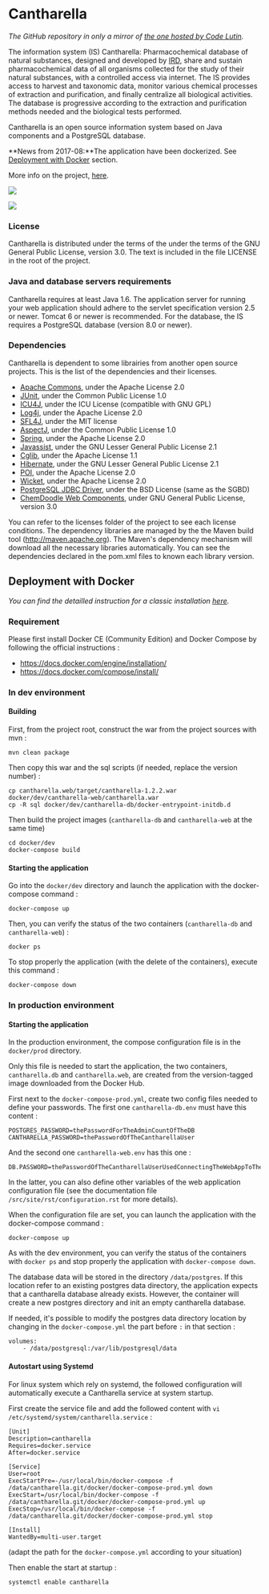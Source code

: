 # Cantharella

*The GitHub repository in only a mirror of [the one hosted by Code Lutin](https://forge.codelutin.com/projects/cantharella).*

The information system (IS) Cantharella: Pharmacochemical database of natural substances, designed and developed by 
[IRD](http://www.ird.fr), share and sustain pharmacochemical data of all organisms collected for the study of their
natural substances, with a controlled access via internet.
The IS provides access to harvest and taxonomic data, monitor various chemical processes of extraction and 
purification, and finally centralize all biological activities. The database is progressive according to the extraction
and purification methods needed and the biological tests performed.

Cantharella is an open source information system based on Java components and a PostgreSQL database.

**News from 2017-08:**The application have been dockerized. See [Deployment with Docker](#deployment-with-docker)
section.

More info on the project, [here](src/site/rst/index.rst).

![](src/site/resources/images/Home.jpg)

![](src/site/resources/images/Molecule.jpg)

### License

Cantharella is distributed under the terms of the under the terms of the GNU General Public License, version 3.0. The 
text is included in the file LICENSE in the root of the project.

### Java and database servers requirements

Cantharella requires at least Java 1.6. The application server for running your web application should adhere to the 
servlet specification version 2.5 or newer. Tomcat 6 or newer is recommended.
For the database, the IS requires a PostgreSQL database (version 8.0 or newer).

### Dependencies

Cantharella is dependent to some librairies from another open source projects. This is the list of the dependencies and
their licenses.
  - [Apache Commons](http://commons.apache.org), under the Apache License 2.0
  - [JUnit](www.junit.org), under the Common Public License 1.0
  - [ICU4J](http://www.icu-project.org), under the ICU License (compatible with GNU GPL)
  - [Log4j](http://logging.apache.org/log4j), under the Apache License 2.0
  - [SFL4J](http://www.slf4j.org), under the MIT license
  - [AspectJ](http://www.eclipse.org/aspectj), under the Common Public License 1.0
  - [Spring](http://www.springsource.org), under the Apache License 2.0
  - [Javassist](http://www.jboss.org/javassist), under the GNU Lesser General Public License 2.1
  - [Cglib](http://cglib.sourceforge.net), under the Apache License 1.1
  - [Hibernate](http://www.hibernate.org), under the GNU Lesser General Public License 2.1
  - [POI](http://poi.apache.org), under the Apache License 2.0
  - [Wicket](http://wicket.apache.org), under the Apache License 2.0
  - [PostgreSQL JDBC Driver](http://jdbc.postgresql.org), under the BSD License (same as the SGBD)
  - [ChemDoodle Web Components](http://web.chemdoodle.com), under GNU General Public License, version 3.0

You can refer to the licenses folder of the project to see each license conditions.
The dependency libraries are managed by the the Maven build tool (http://maven.apache.org). The Maven's dependency 
mechanism will download all the necessary libraries automatically. You can see the dependencies declared in the 
pom.xml files to known each library version.

## Deployment with Docker

*You can find the detailled instruction for a classic installation [here](src/site/rst/installation.rst).*

### Requirement

Please first install Docker CE (Community Edition) and Docker Compose by following the official instructions :
 - https://docs.docker.com/engine/installation/
 - https://docs.docker.com/compose/install/

### In dev environment

#### Building

First, from the project root, construct the war from the project sources with mvn :

    mvn clean package

Then copy this war and the sql scripts (if needed, replace the version number) :

    cp cantharella.web/target/cantharella-1.2.2.war docker/dev/cantharella-web/cantharella.war
    cp -R sql docker/dev/cantharella-db/docker-entrypoint-initdb.d

Then build the project images (`cantharella-db` and `cantharella-web` at the same time)

    cd docker/dev
    docker-compose build

#### Starting the application

Go into the `docker/dev` directory and launch the application with the docker-compose command :

    docker-compose up

Then, you can verify the status of the two containers (`cantharella-db` and `cantharella-web`) :

    docker ps

To stop properly the application (with the delete of the containers), execute this command :

    docker-compose down

### In production environment

#### Starting the application

In the production environment, the compose configuration file is in the `docker/prod` directory.

Only this file is needed to start the application, the two containers, `cantharella.db` and `cantharella.web`, are
created from the version-tagged image downloaded from the Docker Hub.

First next to the `docker-compose-prod.yml`, create two config files needed to define your passwords. The first one
`cantharella-db.env` must have this content :

    POSTGRES_PASSWORD=thePasswordForTheAdminCountOfTheDB
    CANTHARELLA_PASSWORD=thePasswordOfTheCantharellaUser

And the second one `cantharella-web.env` has this one :

    DB.PASSWORD=thePasswordOfTheCantharellaUserUsedConnectingTheWebAppToTheDB

In the latter, you can also define other variables of the web application configuration file (see the documentation
file `/src/site/rst/configuration.rst` for more details).

When the configuration file are set, you can launch the application with the docker-compose command :

    docker-compose up

As with the dev environment, you can verify the status of the containers with `docker ps` and stop properly the
application with `docker-compose down`.

The database data will be stored in the directory `/data/postgres`. If this location refer to an existing postgres
data directory, the application expects that a cantharella database already exists. However, the container will
create a new postgres directory and init an empty cantharella database.

If needed, it's possible to modify the postgres data directory location by changing in the `docker-compose.yml` the
part before `:` in that section :

```
volumes:
    - /data/postgresql:/var/lib/postgresql/data
```

#### Autostart using Systemd

For linux system which rely on systemd, the followed configuration will automatically execute a Cantharella service
at system startup.

First create the service file and add the followed content with `vi /etc/systemd/system/cantharella.service` :

```
[Unit]
Description=cantharella
Requires=docker.service
After=docker.service

[Service]
User=root
ExecStartPre=-/usr/local/bin/docker-compose -f /data/cantharella.git/docker/docker-compose-prod.yml down
ExecStart=/usr/local/bin/docker-compose -f /data/cantharella.git/docker/docker-compose-prod.yml up
ExecStop=/usr/local/bin/docker-compose -f /data/cantharella.git/docker/docker-compose-prod.yml stop

[Install]
WantedBy=multi-user.target
```
(adapt the path for the `docker-compose.yml` according to your situation)

Then enable the start at startup :

    systemctl enable cantharella